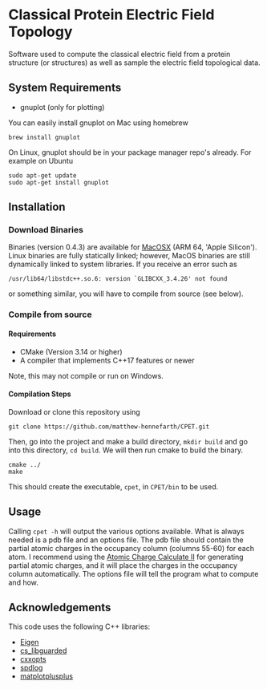 # Classical Protein Electric Field Topology
Software used to compute the classical electric field from a protein structure (or structures) as well as sample the electric field topological data.

## System Requirements
- gnuplot (only for plotting)

You can easily install gnuplot on Mac using homebrew

    brew install gnuplot

On Linux, gnuplot should be in your package manager repo's already. For example on Ubuntu

    sudo apt-get update
    sudo apt-get install gnuplot

## Installation
### Download Binaries
Binaries (version 0.4.3) are available for [MacOSX](https://github.com/matthew-hennefarth/CPET/releases/download/v0.4.3/cpet_MacOSX-ARM64) (ARM 64, 'Apple Silicon'). Linux binaries are fully statically linked; however, MacOS binaries are still dynamically linked to system libraries. If you receive an error such as 

    /usr/lib64/libstdc++.so.6: version `GLIBCXX_3.4.26' not found

or something similar, you will have to compile from source (see below).

### Compile from source
#### Requirements
- CMake (Version 3.14 or higher)
- A compiler that implements C++17 features or newer

Note, this may not compile or run on Windows.

#### Compilation Steps
Download or clone this repository using

    git clone https://github.com/matthew-hennefarth/CPET.git
             
Then, go into the project and make a build directory, `mkdir build` and go into this directory, `cd build`. We will then run cmake to build the binary.

    cmake ../
    make

This should create the executable, `cpet`, in `CPET/bin` to be used.

## Usage
Calling `cpet -h` will output the various options available. What is always needed is a pdb file and an options file. The pdb file should contain the partial atomic charges in the occupancy column (columns 55-60) for each atom. I recommend using the [Atomic Charge Calculate II](https://acc2.ncbr.muni.cz/) for generating partial atomic charges, and it will place the charges in the occupancy column automatically. The options file will tell the program what to compute and how.

## Acknowledgements
This code uses the following C++ libraries:
- [Eigen](https://gitlab.com/libeigen/eigen)
- [cs_libguarded](https://github.com/copperspice/cs_libguarded)
- [cxxopts](https://github.com/jarro2783/cxxopts)
- [spdlog](https://github.com/gabime/spdlog)
- [matplotplusplus](https://github.com/alandefreitas/matplotplusplus)
